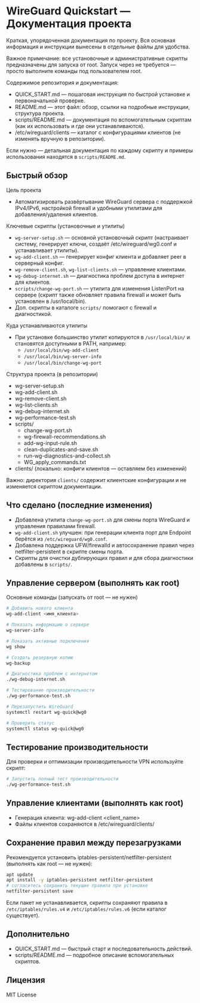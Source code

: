 # WireGuard Quickstart — Документация проекта

Краткая, упорядоченная документация по проекту. Вся основная информация и инструкции вынесены в отдельные файлы для удобства.

Важное примечание: все установочные и административные скрипты предназначены для запуска от root. Запуск через не требуется — просто выполните команды под пользователем root.

Содержимое репозитория и документация:
- QUICK_START.md — пошаговая инструкция по быстрой установке и первоначальной проверке.
- README.md — этот файл: обзор, ссылки на подробные инструкции, структура проекта.
- scripts/README.md — документация по вспомогательным скриптам (как их использовать и где они устанавливаются).
- /etc/wireguard/clients — каталог с конфигурациями клиентов (не изменять вручную в репозитории).

Если нужно — детальная документация по каждому скрипту и примеры использования находятся в `scripts/README.md`.

## Быстрый обзор

Цель проекта
- Автоматизировать развёртывание WireGuard сервера с поддержкой IPv4/IPv6, настройкой firewall и удобными утилитами для добавления/удаления клиентов.

Ключевые скрипты (установочные и утилиты)
- `wg-server-setup.sh` — основной установочный скрипт (настраивает систему, генерирует ключи, создаёт /etc/wireguard/wg0.conf и устанавливает утилиты).
- `wg-add-client.sh` — генерирует конфиг клиента и добавляет peer в серверный конфиг.
- `wg-remove-client.sh`, `wg-list-clients.sh` — управление клиентами.
- `wg-debug-internet.sh` — диагностика проблем доступа в интернет для клиентов.
- `scripts/change-wg-port.sh` — утилита для изменения ListenPort на сервере (скрипт также обновляет правила firewall и может быть установлен в /usr/local/bin).
- Доп. скрипты в каталоге `scripts/` помогают с firewall и диагностикой.

Куда устанавливаются утилиты
- При установке большинство утилит копируются в `/usr/local/bin/` и становятся доступными в PATH, например:
  - `/usr/local/bin/wg-add-client`
  - `/usr/local/bin/wg-server-info`
  - `/usr/local/bin/change-wg-port`

Структура проекта (в репозитории)
- wg-server-setup.sh
- wg-add-client.sh
- wg-remove-client.sh
- wg-list-clients.sh
- wg-debug-internet.sh
- wg-performance-test.sh
- scripts/
  - change-wg-port.sh
  - wg-firewall-recommendations.sh
  - add-wg-input-rule.sh
  - clean-duplicates-and-save.sh
  - run-wg-diagnostics-and-collect.sh
  - WG_apply_commands.txt
- clients/  (локально: конфиги клиентов — оставляем без изменений)

Важно: директория `clients/` содержит клиентские конфигурации и не изменяется скриптом документации.

## Что сделано (последние изменения)
- Добавлена утилита `change-wg-port.sh` для смены порта WireGuard и управления правилами firewall.
- `wg-add-client.sh` улучшен: при генерации клиента порт для Endpoint берётся из `/etc/wireguard/wg0.conf`.
- Добавлена поддержка UFW/firewalld и автосохранение правил через netfilter-persistent в скрипте смены порта.
- Скрипты для очистки дублирующих правил и для сбора диагностики добавлены в `scripts/`.

## Управление сервером (выполнять как root)

Основные команды (запускать от root — не нужен)
```bash
# Добавить нового клиента
wg-add-client <имя_клиента>

# Показать информацию о сервере
wg-server-info

# Показать активные подключения
wg show

# Создать резервную копию
wg-backup

# Диагностика проблем с интернетом
./wg-debug-internet.sh

# Тестирование производительности
./wg-performance-test.sh

# Перезапустить WireGuard
systemctl restart wg-quick@wg0

# Проверить статус
systemctl status wg-quick@wg0
```

## Тестирование производительности

Для проверки и оптимизации производительности VPN используйте скрипт:
```bash
# Запустить полный тест производительности
./wg-performance-test.sh
```

## Управление клиентами (выполнять как root)
- Генерация клиента:
  wg-add-client <client_name>
- Файлы клиентов сохраняются в /etc/wireguard/clients/

## Сохранение правил между перезагрузками
Рекомендуется установить iptables-persistent/netfilter-persistent (выполнять как root — не нужен):
```bash
apt update
apt install -y iptables-persistent netfilter-persistent
# согласитесь сохранить текущие правила при установке
netfilter-persistent save
```

Если пакет не устанавливается, скрипты сохраняют правила в `/etc/iptables/rules.v4` и `/etc/iptables/rules.v6` (если каталог существует).

## Дополнительно
- QUICK_START.md — быстрый старт и последовательность действий.
- scripts/README.md — подробное описание вспомогательных скриптов.

## Лицензия
MIT License

